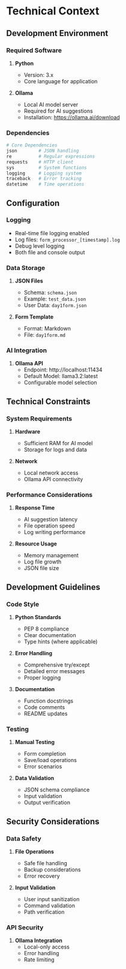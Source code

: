 # Technical Context

## Development Environment

### Required Software
1. **Python**
   - Version: 3.x
   - Core language for application

2. **Ollama**
   - Local AI model server
   - Required for AI suggestions
   - Installation: https://ollama.ai/download

### Dependencies
```python
# Core Dependencies
json        # JSON handling
re          # Regular expressions
requests    # HTTP client
sys         # System functions
logging     # Logging system
traceback   # Error tracking
datetime    # Time operations
```

## Configuration

### Logging
- Real-time file logging enabled
- Log files: `form_processor_[timestamp].log`
- Debug level logging
- Both file and console output

### Data Storage
1. **JSON Files**
   - Schema: `schema.json`
   - Example: `test_data.json`
   - User Data: `day1form.json`

2. **Form Template**
   - Format: Markdown
   - File: `day1form.md`

### AI Integration
1. **Ollama API**
   - Endpoint: http://localhost:11434
   - Default Model: llama3.2:latest
   - Configurable model selection

## Technical Constraints

### System Requirements
1. **Hardware**
   - Sufficient RAM for AI model
   - Storage for logs and data

2. **Network**
   - Local network access
   - Ollama API connectivity

### Performance Considerations
1. **Response Time**
   - AI suggestion latency
   - File operation speed
   - Log writing performance

2. **Resource Usage**
   - Memory management
   - Log file growth
   - JSON file size

## Development Guidelines

### Code Style
1. **Python Standards**
   - PEP 8 compliance
   - Clear documentation
   - Type hints (where applicable)

2. **Error Handling**
   - Comprehensive try/except
   - Detailed error messages
   - Proper logging

3. **Documentation**
   - Function docstrings
   - Code comments
   - README updates

### Testing
1. **Manual Testing**
   - Form completion
   - Save/load operations
   - Error scenarios

2. **Data Validation**
   - JSON schema compliance
   - Input validation
   - Output verification

## Security Considerations

### Data Safety
1. **File Operations**
   - Safe file handling
   - Backup considerations
   - Error recovery

2. **Input Validation**
   - User input sanitization
   - Command validation
   - Path verification

### API Security
1. **Ollama Integration**
   - Local-only access
   - Error handling
   - Rate limiting

